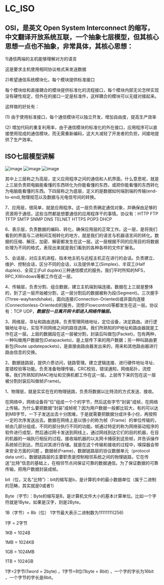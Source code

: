 # LC_ISO

## OSI，是英文 Open System Interconnect 的缩写，中文翻译开放系统互联，一个抽象七层模型，但其核心思想一点也不抽象，非常具体，其核心思想：

1)通信两端的主机能够理解对方的语言

这是要求主机使用相同协议格式来发送数据

2)希望通信系统模块化，每个模块提供标准接口

每个模块给和直接耦合的模块提供标准化的流程接口，每个模块内部无论怎样实现没有硬性规定，但外在的接口一定是标准件，这样耦合的模块可以无缝对接起来。

这样做的好处有：

(1) 由于使用标准接口，每个通信模块可以独立开发，增加自由度，提高生产效率

(2) 增加代码的重复利用率，由于通信模块的标准化的外在接口，应用程序可以直接使用现成的通信模块，而无需重新编码，这大大减轻了开发者的负担，间接地提供了生产效率。

## ISO七层模型讲解
![image](https://user-images.githubusercontent.com/26539681/143543660-a52a3cce-9b82-4e8d-a281-10eba05a36e4.png)
![image](https://user-images.githubusercontent.com/26539681/143543678-3a2fb5a3-0a7f-43d7-b524-12d003333e4c.png)
![image](https://user-images.githubusercontent.com/26539681/143544845-0b412eaa-f734-47e4-8990-2e71850a3613.png)

其中上三层称之为高层，定义应用程序之间的通信和人机界面。什么意思呢，就是上三层负责把电脑能看懂的东西转化为你能看懂的东西，或把你能看懂的东西转化为电脑能看懂的东西。下四层称之为底层，定义的是数据如何端到端的传输(end-to-end),物理规范以及数据与光电信号间的转换。

7、应用层，很简单，就是应用程序。这一层负责确定通信对象，并确保由足够的资源用于通信，这些当然都是想要通信的应用程序干的事情。协议有：HTTP FTP TFTP SMTP SNMP DNS TELNET HTTPS POP3 DHCP

6、表示层，负责数据的编码、转化，确保应用层的正常工作。这一层，是将我们看到的界面与二进制间互相转化的地方，就是我们的语言与机器语言间的转化。数据的压缩、解压，加密、解密都发生在这一层。这一层根据不同的应用目的将数据处理为不同的格式，表现出来就是我们看到的各种各样的文件扩展名。

5、会话层，对应主机进程，指本地主机与远程主机正在进行的会话。负责建立、维护、控制会话，区分不同的会话，以及提供单工(Simplex)、半双工(Half duplex)、全双工(Full duplex)三种通信模式的服务。我们平时所知的NFS，RPC,XWindows等都工作在这一层。

4、传输层，负责分割、组合数据，建立主机端到端连接。数据在上三层是整体的，到了这一层开始被分割，这一层分割后的数据被称为段(Segment)。三次握手(Three-wayhandshake)，面向连接(Connection-Oriented)或非面向连接(Connectionless-Oriented)的服务，流控(Flowcontrol)等都发生在这一层。协议有：TCP UDP，***数据包一旦离开网卡即进入网络传输层。***

3、网络层，寻址和路由选择。负责管理网络地址，定位设备，决定路由。进行逻辑地址寻址，实现不同网络之间的路径选择。我们所熟知的IP地址和路由器就是工作在这一层。上层的数据段在这一层被分割，封装后叫做包(Packet)，包有两种，一种叫做用户数据包(Datapackets)，是上层传下来的用户数据；另一种叫路由更新包(Route updatepackets)，是直接由路由器发出来的，用来和其他路由器进行路由信息的交换。

2、数据链路层，提供介质访问，链路管理。建立逻辑连接、进行硬件地址寻址、差错校验等功能。负责准备物理传输，CRC校验，错误通知，网络拓扑，流控等。我们所熟知的MAC地址和交换机都工作在这一层。上层传下来的包在这一层被分割封装后叫做帧(Frame)。

1、物理层，就是实实在在的物理链路，负责将数据以比特流的方式发送、接收。


在网络中，网络设备将“位”组成一个个的字节，然后这些字节“封装”成帧，在网络上传输。为什么要把数据“封装”成帧呢？因为用户数据一般都比较大，有的可以达到MB字节，一下子发送出去十分困难，于是就需要把数据分成许多小份，再按照一定的次序发送出去。数据在网络上是以很小的称为帧（Frame）的单位传输的，帧由几部分组成，不同的部分执行不同的功能。帧通过特定的称为网络驱动程序的软件进行成型，然后通过网卡发送到网线上，通过网线到达它们的目的机器，在目的机器的一端执行相反的过程。接收端机器的以太网卡捕获到这些帧，并告诉操作系统帧已到达，然后对其进行存储。就是在这个传输和接收的过程中，嗅探器会带来安全方面的问题 。数据帧(Frame)，数据链路层的协议数据单元（protocol data unit）。数据链路层的主要职责是控制相邻系统之间的物理链路，它在传送“比特”信息的基础上，在相邻节点间保证可靠的数据通信。为了保证数据的可靠传输，把用户数据封装成帧。

bit（位，又名“比特”）：bit的缩写是b，是计算机中的最小数据单位（属于二进制的范畴，其实就是0或者1）

Byte（字节）：Byte的缩写是B，是计算机文件大小的基本计算单位。比如一个字符就是1Byte，如果是汉字，则是2Byte。

1B（字节）= 8b（位） 1字节最大表示二进制数为11111111(256)

1字 = 2字节

1KB = 1024B

1MB = 1024KB

1GB = 1024MB

1TB = 1024GB

1字=2字节(1word = 2byte) ，1字节=8位(1byte = 8bit) ，一个字的字长为16bit ，一个字节的字长是8bit。

